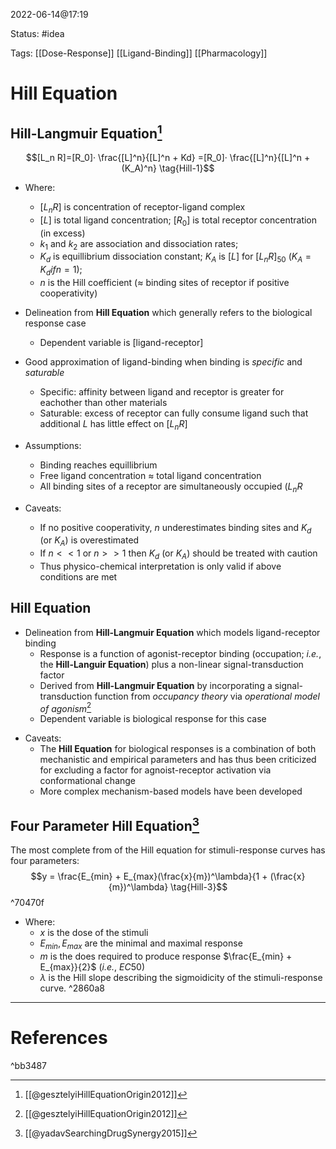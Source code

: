 2022-06-14@17:19

Status: #idea

Tags: [[Dose-Response]] [[Ligand-Binding]] [[Pharmacology]]

# Hill Equation
## Hill-Langmuir Equation[^1]
$$[L_n R]=[R_0]· \frac{[L]^n}{[L]^n + Kd} =[R_0]· \frac{[L]^n}{[L]^n + (K_A)^n} \tag{Hill-1}$$
- Where:
	- $[L_nR]$ is concentration of receptor-ligand complex
	- $[L]$ is total ligand concentration; $[R_0]$ is total receptor concentration (in excess)
	- $k_1$ and $k_2$ are association and dissociation rates;
	- $K_d$ is equillibrium dissociation constant; $K_A$ is $[L]$ for $[L_nR]_{50}$ ($K_A = K_d if n = 1$); 
	- $n$ is the Hill coefficient ($\approx$ binding sites of receptor if positive cooperativity)

- Delineation from __Hill Equation__ which generally refers to the biological response case
	- Dependent variable is \[ligand-receptor\]
- Good approximation of ligand-binding when binding is *specific* and *saturable*
	- Specific: affinity between ligand and receptor is greater for eachother than other materials
	- Saturable: excess of receptor can fully consume ligand such that additional $L$ has little effect on $[L_nR]$
- Assumptions:
	- Binding reaches equillibrium
	- Free ligand concentration $\approx$ total ligand concentration
	- All binding sites of a receptor are simultaneously occupied ($L_nR$ 
- Caveats:
	- If no positive cooperativity, $n$ underestimates binding sites and $K_d$ (or $K_A$) is overestimated
	- If $n << 1$ or $n >> 1$  then $K_d$ (or $K_A$) should be treated with caution 
	- Thus physico-chemical interpretation is only valid if above conditions are met

## Hill Equation

- Delineation from __Hill-Langmuir Equation__ which models ligand-receptor binding
	-  Response is a function of agonist-receptor binding (occupation; _i.e._, the __Hill-Languir Equation__) plus a non-linear signal-transduction factor
	- Derived from __Hill-Langmuir Equation__ by incorporating a signal-transduction function from _occupancy theory_ via _operational model of agonism_[^1]
	* Dependent variable is biological response for this case
* Caveats:
	* The __Hill Equation__ for biological responses is a combination of both mechanistic and empirical parameters and has thus been criticized for excluding a factor for agnoist-receptor activation via conformational change
	* More complex mechanism-based models have been developed 


## Four Parameter Hill Equation[^2]
The most complete from of the Hill equation for stimuli-response curves has four parameters:
$$y = \frac{E_{min} + E_{max}(\frac{x}{m})^\lambda}{1 + (\frac{x}{m})^\lambda} \tag{Hill-3}$$ ^70470f
- Where:
	- $x$ is the dose of the stimuli
	- $E_{min}, E_{max}$ are the minimal and maximal response
	- $m$ is the does required to produce response $\frac{E_{min} + E_{max}}{2}$ (_i.e._, $EC50$) 
	- $\lambda$ is the Hill slope describing the sigmoidicity of the stimuli-response curve. ^2860a8



---

# References

^bb3487

[^1]: [[@gesztelyiHillEquationOrigin2012]]
[^2]: [[@yadavSearchingDrugSynergy2015]]